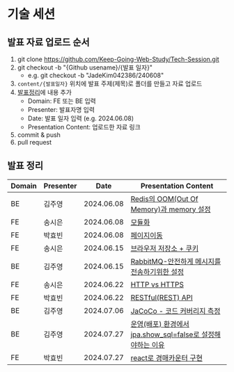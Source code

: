 # 기술 세션

## 발표 자료 업로드 순서

1. git clone https://github.com/Keep-Going-Web-Study/Tech-Session.git
2. git checkout -b "{Github usename}/{발표 일자}"
   - e.g. git checkout -b "JadeKim042386/240608"
3. `content/{발표일자}` 위치에 발표 주제(제목)로 폴더를 만들고 자료 업로드
4. [발표정리](#발표-정리)에 내용 추가
   - Domain: FE 또는 BE 입력
   - Presenter: 발표자명 입력
   - Date: 발표 일자 입력 (e.g. 2024.06.08)
   - Presentation Content: 업로드한 자료 링크
5. commit & push
6. pull request

## 발표 정리

| Domain | Presenter | Date |  Presentation Content                                                                              |
| ------ | --------- |  ------------------------- | -------------------------------------------------------------------------------------------------- |
| BE     | 김주영    | 2024.06.08 | [Redis의 OOM(Out Of Memory)과 memory 설정](./content/2024_06_08/Redis의%20OOM과%20memory%20설정/) |
| FE     | 송시은    | 2024.06.08 | [모듈화](./content/2024_06_08/모듈화/)                                                            |                                                                                             |
| FE     | 박효빈    | 2024.06.08 | [페이지이동](./content/2024_06_08/페이지이동)                                                     |
| FE     | 송시은    | 2024.06.15 | [브라우저 저장소 + 쿠키](./content/2024_06_15/브라우저%20저장소%20+%20쿠키/)                      |
| BE     | 김주영    | 2024.06.15 | [RabbitMQ-안전하게 메시지를 전송하기위한 설정](./content/2024_06_15/RabbitMQ-안전하게%20메시지를%20전송하기위한%20설정) |
| FE     | 송시은    | 2024.06.22 | [HTTP vs HTTPS](./content/2024_06_22/HTTP%20vs%20HTTPS/)                                          |
| FE     | 박효빈    | 2024.06.22 | [RESTful(REST) API](./content/2024_06_22/RESTful(REST)%20API.pdf) |
| BE     | 김주영    | 2024.07.06 | [JaCoCo - 코드 커버리지 측정](./content/2024_07_06/테스트%20코드%20커버리지와%20측정/JaCoCo%20-%20코드%20커버리지%20측정.pdf) |
| BE     | 김주영    | 2024.07.27 | [운영(배포) 환경에서 jpa.show_sql=false로 설정해야하는 이유](./content/2024_07_27/운영%20환경에서%20쿼리%20로그를%20출력하면%20안되는%20이유/운영(배포)%20환경에서%20%20jpa.show_sql=false%20로%20설정해야하는%20이유.pdf) |
| FE     | 박효빈    | 2024.07.27 | [react로 경매카운터 구현](./content/2024_07_27/react로%20경매카운터%20구현/react로_경매_카운터_기능_구현.pdf) |
